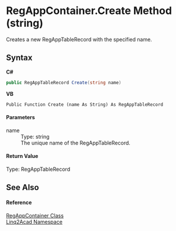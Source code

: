 # RegAppContainer.Create Method (string)
 

Creates a new RegAppTableRecord with the specified name.

## Syntax

**C#**<br />
``` C#
public RegAppTableRecord Create(string name)
```

**VB**<br />
``` VB
Public Function Create (name As String) As RegAppTableRecord
```


#### Parameters
<dl><dt>name</dt><dd>Type: string<br />The unique name of the RegAppTableRecord.</dd></dl>

#### Return Value
Type: RegAppTableRecord

## See Also


#### Reference
<a href="T_Linq2Acad_RegAppContainer.md">RegAppContainer Class</a><br /><a href="N_Linq2Acad.md">Linq2Acad Namespace</a><br />
